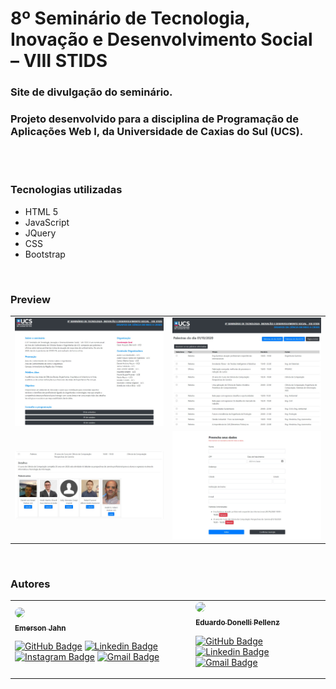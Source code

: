 # 8º Seminário de Tecnologia, Inovação e Desenvolvimento Social – VIII STIDS

### Site de divulgação do seminário.
### Projeto desenvolvido para a disciplina de Programação de Aplicações Web I, da Universidade de Caxias do Sul (UCS).

<br>
<br>

<!-- ### Para acessá-lo
O site pode ser acessado através do link: https://emersonjahn.github.io/Seminario_de_Tecnologia

<br> -->

### Tecnologias utilizadas
- HTML 5
- JavaScript
- JQuery
- CSS
- Bootstrap

<br>

### Preview

<table border=0>
    <tr>
        <td>
            <img src="./imagens/index.jpeg" alt="Index" width="400"/>
        </td>
        <td>
            <img src="./imagens/palestras.jpeg" alt="Palestras" width="400"/>
        </td>
    </tr>
    <tr>
        <td>
            <img src="./imagens/desc_palestras.jpeg" alt="Descrição das Palestras" width="400"/>
        <td>
            <img src="./imagens/formulario.jpeg" alt="Formulário" width="400"/>
        </td>
    </tr>
</table>

<br>

### Autores

<table border=0>
<tr>
<td>
<a href="https://github.com/EmersonJahn">
<img style="border-radius: 50%;" src="https://avatars3.githubusercontent.com/u/68763696?s=400&u=c823bbab5b472417b5d7883037989fd503be07c2&v=4" width="100px">
<br>
<sub><b>Emerson Jahn</b></sub></a> <a href="https://github.com/EmersonJahn" title="GitHub"></a>

[![GitHub Badge](https://img.shields.io/badge/-black?style=flat-square&logo=GitHub&logoColor=white&link=https://github.com/EmersonJahn//)](https://github.com/EmersonJahn/) 
[![Linkedin Badge](https://img.shields.io/badge/-blue?style=flat-square&logo=Linkedin&logoColor=white&link=https://www.linkedin.com/in/emerson-jahn-76285a180//)](https://www.linkedin.com/in/emerson-jahn-76285a180/) 
[![Instagram Badge](https://img.shields.io/badge/-blueviolet?style=flat-square&logo=Instagram&logoColor=white&link=https://www.instagram.com/emerson_jahn//)](https://www.instagram.com/emerson_jahn) 
[![Gmail Badge](https://img.shields.io/badge/-c14438?style=flat-square&logo=Gmail&logoColor=white&link=mailto:emersonajahn.com)](mailto:emersonajahn@gmail.com)
</td>
<td>
<a href="https://github.com/donelli">
<img style="border-radius: 50%;" src="https://avatars1.githubusercontent.com/u/49295044?s=400&v=4" width="100px">
<br>
<sub><b>Eduardo Donelli Pellenz</b></sub></a> <a href="https://github.com/donelli" title="GitHub"></a>

[![GitHub Badge](https://img.shields.io/badge/-black?style=flat-square&logo=GitHub&logoColor=white&link=https://github.com/donelli//)](https://github.com/donelli/) 
[![Linkedin Badge](https://img.shields.io/badge/-blue?style=flat-square&logo=Linkedin&logoColor=white&link=https://www.linkedin.com/in/eduardo-donelli-pellenz-6679a619a//)](https://www.linkedin.com/in/eduardo-donelli-pellenz-6679a619a/)
[![Gmail Badge](https://img.shields.io/badge/-c14438?style=flat-square&logo=Gmail&logoColor=white&link=mailto:emersonajahn.com)](mailto:eduardopellenz@hotmail.com)
</td>
</tr>

</table>

